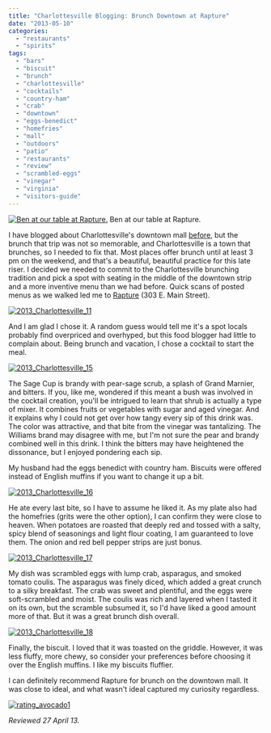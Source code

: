 ```yaml
---
title: "Charlottesville Blogging: Brunch Downtown at Rapture"
date: "2013-05-10"
categories:
  - "restaurants"
  - "spirits"
tags:
  - "bars"
  - "biscuit"
  - "brunch"
  - "charlottesville"
  - "cocktails"
  - "country-ham"
  - "crab"
  - "downtown"
  - "eggs-benedict"
  - "homefries"
  - "mall"
  - "outdoors"
  - "patio"
  - "restaurants"
  - "review"
  - "scrambled-eggs"
  - "vinegar"
  - "virginia"
  - "visitors-guide"
---
```





<div class="caption">

[![Ben at our table at Rapture.](http://s3.amazonaws.com/thegourmez-wpmedia/2013/05/2013_Charlottesville_14-500x332.jpg)](http://www.thegourmez.com/2013/05/charlottesville-blogging-brunch-downtown-at-rapture/2013_charlottesville_14/) Ben at our table at Rapture.</div>


I have blogged about Charlottesville's downtown mall [before](http://www.thegourmez.com/2012/07/charlottesville-blogging-downtown-food-and-the-downtown-mall/), but the brunch that trip was not so memorable, and Charlottesville is a town that brunches, so I needed to fix that. Most places offer brunch until at least 3 pm on the weekend, and that's a beautiful, beautiful practice for this late riser. I decided we needed to commit to the Charlottesville brunching tradition and pick a spot with seating in the middle of the downtown strip and a more inventive menu than we had before. Quick scans of posted menus as we walked led me to [Rapture](http://www.clubr2.com/Rapture/home.html) (303 E. Main Street).

[![2013_Charlottesville_11](http://s3.amazonaws.com/thegourmez-wpmedia/2013/05/2013_Charlottesville_11-500x332.jpg)](http://www.thegourmez.com/2013/05/charlottesville-blogging-brunch-downtown-at-rapture/2013_charlottesville_11/)

And I am glad I chose it. A random guess would tell me it's a spot locals probably find overpriced and overhyped, but this food blogger had little to complain about. Being brunch and vacation, I chose a cocktail to start the meal.

[![2013_Charlottesville_15](http://s3.amazonaws.com/thegourmez-wpmedia/2013/05/2013_Charlottesville_15-500x332.jpg)](http://www.thegourmez.com/2013/05/charlottesville-blogging-brunch-downtown-at-rapture/2013_charlottesville_15/)

The Sage Cup is brandy with pear-sage scrub, a splash of Grand Marnier, and bitters. If you, like me, wondered if this meant a bush was involved in the cocktail creation, you'll be intrigued to learn that shrub is actually a type of mixer. It combines fruits or vegetables with sugar and aged vinegar. And it explains why I could not get over how tangy every sip of this drink was. The color was attractive, and that bite from the vinegar was tantalizing. The Williams brand may disagree with me, but I'm not sure the pear and brandy combined well in this drink. I think the bitters may have heightened the dissonance, but I enjoyed pondering each sip.

My husband had the eggs benedict with country ham. Biscuits were offered instead of English muffins if you want to change it up a bit.

[![2013_Charlottesville_16](http://s3.amazonaws.com/thegourmez-wpmedia/2013/05/2013_Charlottesville_16-500x332.jpg)](http://www.thegourmez.com/2013/05/charlottesville-blogging-brunch-downtown-at-rapture/2013_charlottesville_16/)

He ate every last bite, so I have to assume he liked it. As my plate also had the homefries (grits were the other option), I can confirm they were close to heaven. When potatoes are roasted that deeply red and tossed with a salty, spicy blend of seasonings and light flour coating, I am guaranteed to love them. The onion and red bell pepper strips are just bonus.

[![2013_Charlottesville_17](http://s3.amazonaws.com/thegourmez-wpmedia/2013/05/2013_Charlottesville_17-500x332.jpg)](http://www.thegourmez.com/2013/05/charlottesville-blogging-brunch-downtown-at-rapture/2013_charlottesville_17/)

My dish was scrambled eggs with lump crab, asparagus, and smoked tomato coulis. The asparagus was finely diced, which added a great crunch to a silky breakfast. The crab was sweet and plentiful, and the eggs were soft-scrambled and moist. The coulis was rich and layered when I tasted it on its own, but the scramble subsumed it, so I'd have liked a good amount more of that. But it was a great brunch dish overall.

[![2013_Charlottesville_18](http://s3.amazonaws.com/thegourmez-wpmedia/2013/05/2013_Charlottesville_18-500x332.jpg)](http://www.thegourmez.com/2013/05/charlottesville-blogging-brunch-downtown-at-rapture/2013_charlottesville_18/)

Finally, the biscuit. I loved that it was toasted on the griddle. However, it was less fluffy, more chewy, so consider your preferences before choosing it over the English muffins. I like my biscuits fluffier.

I can definitely recommend Rapture for brunch on the downtown mall. It was close to ideal, and what wasn't ideal captured my curiosity regardless.

[![rating_avocado1](http://s3.amazonaws.com/thegourmez-wpmedia/2009/02/rating_avocado1.gif)](http://www.thegourmez.com/2009/02/restaurant-review-nanas-durham/rating_avocado1/)


_Reviewed 27 April 13._
